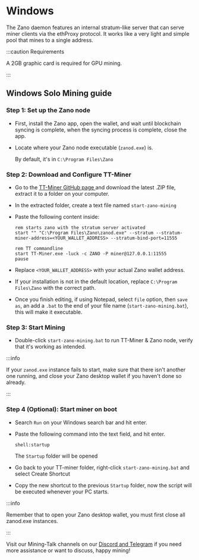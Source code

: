 # Windows

The Zano daemon features an internal stratum-like server that can serve miner clients via the ethProxy protocol. It works like a very light and simple pool that mines to a single address.

:::caution Requirements

A 2GB graphic card is required for GPU mining.

:::

## Windows Solo Mining guide

### Step 1: Set up the Zano node

- First, install the Zano app, open the wallet, and wait until blockchain syncing is complete, when the syncing process is complete, close the app.

<!---->

- Locate where your Zano node executable (`zanod.exe`) is.

  By default, it's in `C:\Program Files\Zano`

### Step 2: Download and Configure TT-Miner

- &#x20;Go to the [TT-Miner GitHub page ](https://github.com/TrailingStop/TT-Miner-release/releases/tag/2024.2.0)and download the latest .ZIP file, extract it to a folder on your computer.

<!---->

- &#x20;In the extracted folder, create a text file named `start-zano-mining`&#x20;

- Paste the following content inside:

  ```
  rem starts zano with the stratum server activated
  start "" "C:\Program Files\Zano\zanod.exe" --stratum --stratum-miner-address=<YOUR_WALLET_ADDRESS> --stratum-bind-port=11555

  rem TT commandline
  start TT-Miner.exe -luck -c ZANO -P miner@127.0.0.1:11555
  pause
  ```

- Replace `<YOUR_WALLET_ADDRESS>` with your actual Zano wallet address.

- If your installation is not in the default location, replace `C:\Program Files\Zano` with the correct path.

- Once you finish editing, if using Notepad, select `file` option, then `save as`, an add a `.bat` to the end of your file name (`start-zano-mining.bat`), this will make it executable.

### Step 3: Start Mining

- Double-click `start-zano-mining.bat` to run TT-Miner & Zano node, verify that it's working as intended.

:::info

If your `zanod.exe` instance fails to start, make sure that there isn't another one running, and close your Zano desktop wallet if you haven't done so already.

:::

### Step 4 (Optional): Start miner on boot

- Search `Run` on your Windows search bar and hit enter.

- Paste the following command into the text field, and hit enter.

  ```
  shell:startup
  ```

  The `Startup` folder will be opened

- Go back to your TT-miner folder, right-click `start-zano-mining.bat` and select Create Shortcut

- Copy the new shortcut to the previous `Startup` folder, now the script will be executed whenever your PC starts.

:::info

Remember that to open your Zano desktop wallet, you must first close all zanod.exe instances.

:::

Visit our Mining-Talk channels on our [Discord and Telegram](https://links.zano.org) if you need more assistance or want to discuss, happy mining!
